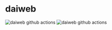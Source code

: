 # daiweb

![daiweb github actions](https://github.com/axelrogg/daiweb/actions/workflows/actions-prod.yaml/badge.svg?branch=main) ![daiweb github actions](https://github.com/axelrogg/daiweb/actions/workflows/actions-dev.yaml/badge.svg?branch=dev)
